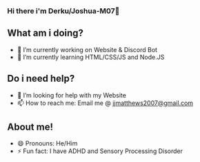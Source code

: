 ### Hi there i'm Derku/Joshua-M07👋

## What am i doing? 
- 🔭 I’m currently working on Website & Discord Bot
- 🌱 I’m currently learning HTML/CSS/JS and Node.JS

## Do i need help?
- 🤔 I’m looking for help with my Website
- 📫 How to reach me: Email me @ jjmatthews2007@gmail.com

## About me!
- 😄 Pronouns: He/Him
- ⚡ Fun fact: I have ADHD and Sensory Processing Disorder
